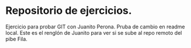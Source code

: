 # Repositorio de ejercicios.

Ejercicio para probar GIT con Juanito Perona.
Pruba de cambio en readme local.
Este es el renglón de Juanito para ver si se sube al repo remoto del pibe Fila.